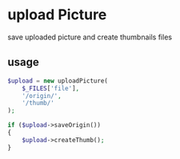 # upload Picture

save uploaded picture and create thumbnails files

## usage
```php
$upload = new uploadPicture(
    $_FILES['file'],
    '/origin/',
    '/thumb/'
);

if ($upload->saveOrigin())
{
    $upload->createThumb();
}
```
